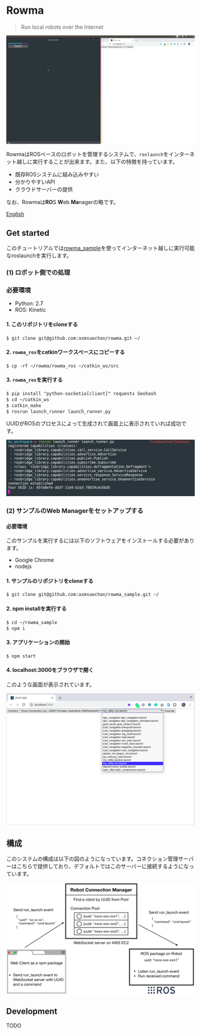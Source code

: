 # Rowma
> Run local robots over the Internet

![gifimg](/doc/images/overview.gif)

RowmaはROSベースのロボットを管理するシステムで、`roslaunch`をインターネット越しに実行することが出来ます。また、以下の特徴を持っています。

* 既存ROSシステムに組み込みやすい
* 分かりやすいAPI
* クラウドサーバーの提供

なお、Rowmaは**RO**S **W**eb **Ma**nagerの略です。

[English](/README.md)

## Get started
このチュートリアルでは[rowma_sample](https://github.com/asmsuechan/rowma_sample)を使ってインターネット越しに実行可能なroslaunchを実行します。

### (1) ロボット側での処理
### 必要環境
* Python: 2.7
* ROS: Kinetic

#### 1. このリポジトリをcloneする
```
$ git clone git@github.com:asmsuechan/rowma.git ~/
```

#### 2. `rowma_ros`をcatkinワークスペースにコピーする

```
$ cp -rf ~/rowma/rowma_ros ~/catkin_ws/src
```

#### 3. `rowma_ros`を実行する
```
$ pip install "python-socketio[client]" requests Geohash
$ cd ~/catkin_ws
$ catkin_make
$ rosrun launch_runner launch_runner.py
```

UUIDがROSのプロセスによって生成されて画面上に表示されていれば成功です。

![img1](/doc/images/rosrun.png)

### (2) サンプルのWeb Managerをセットアップする
#### 必要環境
このサンプルを実行するには以下のソフトウェアをインストールする必要があります。

* Google Chrome
* nodejs

#### 1. サンプルのリポジトリをcloneする
```
$ git clone git@github.com:asmsuechan/rowma_sample.git ~/
```

#### 2. npm installを実行する
```
$ cd ~/rowma_sample
$ npm i
```

#### 3. アプリケーションの開始
```
$ npm start
```

#### 4. localhost:3000をブラウザで開く
このような画面が表示されています。

![img2](/doc/images/sample-application.png)

## 構成
このシステムの構成は以下の図のようになっています。コネクション管理サーバーはこちらで提供しており、デフォルトではこのサーバーに接続するようになっています。

![img3](/doc/images/execute-command.png)

## Development
TODO
